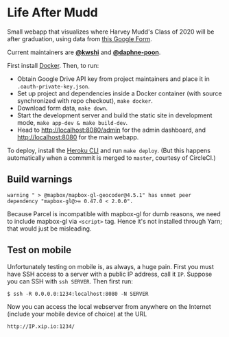 # Life After Mudd

Small webapp that visualizes where Harvey Mudd's Class of 2020 will be
after graduation, using data from [this Google
Form](https://forms.gle/PqEHTjpBDGBXfH4W8).

Current maintainers are [**@kwshi**](https://github.com/kwshi) and
[**@daphne-poon**](https://github.com/daphne-poon).

First install [Docker](https://www.docker.com/). Then, to run:
* Obtain Google Drive API key from project maintainers and place it in
  `.oauth-private-key.json`.
* Set up project and dependencies inside a Docker container (with
  source synchronized with repo checkout), `make docker`.
* Download form data, `make down`.
* Start the development server and build the static site in
  development mode, `make app-dev & make build-dev`.
* Head to <http://localhost:8080/admin> for the admin dashboard, and
  <http://localhost:8080> for the main webapp.

To deploy, install the [Heroku
CLI](https://devcenter.heroku.com/articles/heroku-cli) and run `make
deploy`. (But this happens automatically when a commmit is merged to
`master`, courtesy of CircleCI.)

## Build warnings

```
warning " > @mapbox/mapbox-gl-geocoder@4.5.1" has unmet peer dependency "mapbox-gl@>= 0.47.0 < 2.0.0".
```

Because Parcel is incompatible with mapbox-gl for dumb reasons, we
need to include mapbox-gl via `<script>` tag. Hence it's not installed
through Yarn; that would just be misleading.

## Test on mobile

Unfortunately testing on mobile is, as always, a huge pain. First you
must have SSH access to a server with a public IP address, call it
`IP`. Suppose you can SSH with `ssh SERVER`. Then first run:

    $ ssh -R 0.0.0.0:1234:localhost:8080 -N SERVER

Now you can access the local webserver from anywhere on the Internet
(include your mobile device of choice) at the URL

    http://IP.xip.io:1234/
